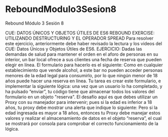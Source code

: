 # ReboundModulo3Sesion8

Rebound Módulo 3 Sesión 8

CUE: DATOS ÚNICOS Y OBJETOS ÚTILES DE ES6
REBOUND EXERCISE: UTILIZANDO DESTRUCTURING Y EL OPERADOR SPREAD
Para resolver este ejercicio, anteriormente debe haber revisado la lectura y los videos del CUE: Datos 
Únicos y Objetos Útiles de ES6.
EJERCICIO:
Dadas las demandas de salud para mantener el orden en el aforo de personas en su interior, un bar local 
ofrece a sus clientes una fecha de reserva que pueden elegir en línea. El formulario para hacerlo es el 
siguiente:
Como en cualquier establecimiento que vende alcohol, a este bar no pueden acceder personas menores 
de la edad legal para consumirlo, por lo que ningún menor de 18 años puede hacer una reserva en línea. 
Tu tarea es crear este formulario, e implementar la siguiente lógica: una vez que un usuario lo ha 
completado, y ha pulsado “enviar”, tu código tiene que almacenar todos los valores del formulario en un 
objeto "reserva". El desafío aquí es que debes utilizar un Proxy con su manejador para intervenir; pues si la 
edad es inferior a 18 años, tu proxy debe mostrar una alerta que indique lo siguiente:
Pero si la edad ingresada es mayor a 18 años, entonces tu Proxy debe manejar estos valores y realizar el 
almacenamiento de datos en el objeto “reserva”, el cual se mostrará por consola para comprobar el 
correcto funcionamiento de la lógica.
